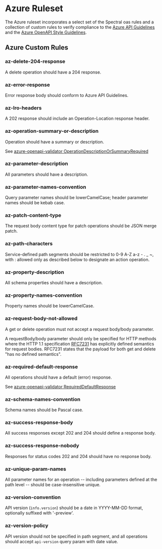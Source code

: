 # Azure Ruleset

The Azure ruleset incorporates a select set of the Spectral oas rules and a collection of custom rules
to verify compliance to
the [Azure API Guidelines](https://github.com/microsoft/api-guidelines/blob/vNext/azure/Guidelines.md) and
the [Azure OpenAPI Style Guidelines](./openapi-style-guidelines.md).

## Azure Custom Rules

### az-delete-204-response

A delete operation should have a 204 response.

### az-error-response

Error response body should conform to Azure API Guidelines.

### az-lro-headers

A 202 response should include an Operation-Location response header.

### az-operation-summary-or-description

Operation should have a summary or description.

See [azure-openapi-validator OperationDescriptionOrSummaryRequired](https://github.com/Azure/azure-openapi-validator/blob/master/src/dotnet/OpenAPI.Validator/Validation/OperationDescriptionOrSummaryRequired.cs)

### az-parameter-description

All parameters should have a description.

### az-parameter-names-convention

Query parameter names should be lowerCamelCase; header parameter names should be kebab case.

### az-patch-content-type

The request body content type for patch operations should be JSON merge patch.

### az-path-characters

Service-defined path segments should be restricted to 0-9 A-Z a-z - . _ ~, with : allowed only as described below to designate an action operation.

### az-property-description

All schema properties should have a description.

### az-property-names-convention

Property names should be lowerCamelCase.

### az-request-body-not-allowed

A get or delete operation must not accept a request body/body parameter.

A requestBody/body parameter should only be specified for HTTP methods where
the HTTP 1.1 specification [RFC7231][RFC7231] has explicitly defined semantics for request bodies.
RFC7231 states that the payload for both get and delete "has no defined semantics".

### az-required-default-response

All operations should have a default (error) response.

See [azure-openapi-validator RequiredDefaultResponse](https://github.com/Azure/azure-openapi-validator/blob/master/src/typescript/azure-openapi-validator/rules/RequiredDefaultResponse.ts)

### az-schema-names-convention

Schema names should be Pascal case.

### az-success-response-body

All success responses except 202 and 204 should define a response body.

### az-success-response-nobody

Responses for status codes 202 and 204 should have no response body.

### az-unique-param-names

All parameter names for an operation -- including parameters defined at the path level -- should be case-insensitive unique.

### az-version-convention

API version (`info.version`) should be a date in YYYY-MM-DD format, optionally suffixed with '-preview'.

### az-version-policy

API version should not be specified in path segment, and all operations should accept `api-version` query param with date value.

[RFC7231]: https://tools.ietf.org/html/rfc7231
